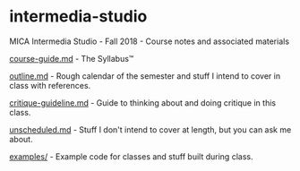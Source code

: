 # intermedia-studio

MICA Intermedia Studio - Fall 2018 - Course notes and associated materials

[course-guide.md](https://github.com/abachman/intermedia-studio/blob/master/course-guide.md) - The Syllabus™

[outline.md](https://github.com/abachman/intermedia-studio/blob/master/outline.md) - Rough calendar of the semester and stuff I intend to cover in class with references.

[critique-guideline.md](https://github.com/abachman/intermedia-studio/blob/master/critique-guideline.md) - Guide to thinking about and doing critique in this class.

[unscheduled.md](https://github.com/abachman/intermedia-studio/blob/master/unscheduled.md) - Stuff I don't intend to cover at length, but you can ask me about.

[examples/](https://github.com/abachman/intermedia-studio/tree/master/examples/) - Example code for classes and stuff built during class.
